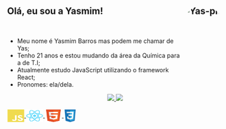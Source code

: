 <div>
<h2> Olá, eu sou a Yasmim!
<img align="right" alt="Yas-pic" height="150" style="border-radius:50px;" src="https://cdn.discordapp.com/attachments/995133179683942506/1041495436093030460/ezgif.com-gif-maker.gif">
</h2><br>
<ul>
  <li> Meu nome é Yasmim Barros mas podem me chamar de Yas; </li>
  <li> Tenho 21 anos e estou mudando da área da Química para a de T.I; </li>
  <li> Atualmente estudo JavaScript utilizando o framework React; </li>
  <li> Pronomes: ela/dela.
</ul>
</div>

<div align="center" style="display: inline_block">
  <a href="https://github.com/soulofpluto">
  <img height="180em" src="https://github-readme-stats.vercel.app/api?username=soulofpluto&show_icons=true&theme=dracula&include_all_commits=true&count_private=true"/>
  <img height="180em" src="https://github-readme-stats.vercel.app/api/top-langs/?username=soulofpluto&layout=compact&langs_count=7&theme=dracula"/>
</div>
<div style="display: inline_block"><br>
  <img align="center" alt="Yas-Js" height="30" width="40" src="https://raw.githubusercontent.com/devicons/devicon/master/icons/javascript/javascript-plain.svg">
  <img align="center" alt="Yas-React" height="30" width="40" src="https://raw.githubusercontent.com/devicons/devicon/master/icons/react/react-original.svg">
  <img align="center" alt="Yas-HTML" height="30" width="40" src="https://raw.githubusercontent.com/devicons/devicon/master/icons/html5/html5-original.svg">
  <img align="center" alt="Yas-CSS" height="30" widh="40" src="https://raw.githubusercontent.com/devicons/devicon/master/icons/css3/css3-original.svg">
</div>
